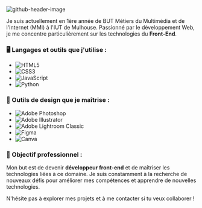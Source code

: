 ![github-header-image](https://github.com/user-attachments/assets/8e34831d-7911-4129-997a-4301a9a63e64)

Je suis actuellement en 1ère année de BUT Métiers du Multimédia et de l'Internet (MMI) à l'IUT de Mulhouse. Passionné par le développement Web, je me concentre particulièrement sur les technologies du **Front-End**.


### 🖥️ Langages et outils que j'utilise :
- ![HTML5](https://img.shields.io/badge/html5-%23E34F26.svg?style=for-the-badge&logo=html5&logoColor=white)
- ![CSS3](https://img.shields.io/badge/css3-%231572B6.svg?style=for-the-badge&logo=css3&logoColor=white)
- ![JavaScript](https://img.shields.io/badge/javascript-%23323330.svg?style=for-the-badge&logo=javascript&logoColor=%23F7DF1E)
- ![Python](https://img.shields.io/badge/python-3670A0?style=for-the-badge&logo=python&logoColor=ffdd54)

### 🎨 Outils de design que je maîtrise :
- ![Adobe Photoshop](https://img.shields.io/badge/adobe%20photoshop-%2331A8FF.svg?style=for-the-badge&logo=adobe%20photoshop&logoColor=white)
- ![Adobe Illustrator](https://img.shields.io/badge/adobe%20illustrator-%23FF9A00.svg?style=for-the-badge&logo=adobe%20illustrator&logoColor=white)
- ![Adobe Lightroom Classic](https://img.shields.io/badge/Adobe%20Lightroom%20Classic-31A8FF.svg?style=for-the-badge&logo=Adobe%20Lightroom%20Classic&logoColor=white)
- ![Figma](https://img.shields.io/badge/figma-%23F24E1E.svg?style=for-the-badge&logo=figma&logoColor=white)
- ![Canva](https://img.shields.io/badge/Canva-%2300C4CC.svg?style=for-the-badge&logo=Canva&logoColor=white)

### 🎯 Objectif professionnel :
Mon but est de devenir **développeur front-end** et de maîtriser les technologies liées à ce domaine. Je suis constamment à la recherche de nouveaux défis pour améliorer mes compétences et apprendre de nouvelles technologies.

N'hésite pas à explorer mes projets et à me contacter si tu veux collaborer !
